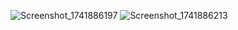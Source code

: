 ![Screenshot_1741886197](https://github.com/user-attachments/assets/4966e70e-513e-417c-ada1-57b073268614)
![Screenshot_1741886213](https://github.com/user-attachments/assets/8ed28e8e-c4dd-4480-ac28-e614712618ba)

